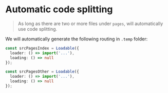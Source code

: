 # Automatic code splitting

> As long as there are two or more files under `pages`, will automatically use code splitting.

We will automatically generate the following routing in `.temp` folder:

```typescript
const srcPagesIndex = Loadable({
  loader: () => import('...'),
  loading: () => null
});

const srcPagesOther = Loadable({
  loader: () => import('...'),
  loading: () => null
});
```

